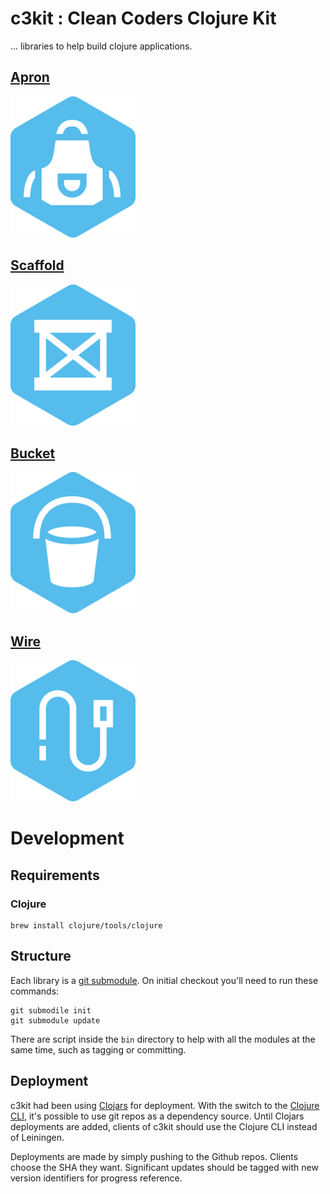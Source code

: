 #  c3kit : Clean Coders Clojure Kit

... libraries to help build clojure applications.

## [Apron](https://github.com/cleancoders/c3kit-apron) 

[![Apron](https://github.com/cleancoders/c3kit/blob/main/img/apron_200.png)](https://github.com/cleancoders/c3kit-apron)

## [Scaffold](https://github.com/cleancoders/c3kit-scaffold)

[![Scaffold](https://github.com/cleancoders/c3kit/blob/main/img/scaffold_200.png)](https://github.com/cleancoders/c3kit-scaffold)

## [Bucket](https://github.com/cleancoders/c3kit-bucket)

[![Bucket](https://github.com/cleancoders/c3kit/blob/main/img/bucket_200.png)](https://github.com/cleancoders/c3kit-bucket)

## [Wire](https://github.com/cleancoders/c3kit-wire)

[![Wire](https://github.com/cleancoders/c3kit/blob/main/img/wire_200.png)](https://github.com/cleancoders/c3kit-wire)

# Development

## Requirements
 
### Clojure

    brew install clojure/tools/clojure

## Structure

Each library is a [git submodule](https://git-scm.com/book/en/v2/Git-Tools-Submodules).  On initial checkout you'll need to run these commands:

    git submodile init
    git submodule update

There are script inside the `bin` directory to help with all the modules at the same time, such as tagging or committing.

## Deployment

c3kit had been using [Clojars](https://clojars.org/com.cleancoders.c3kit/apron) for deployment.  With the switch to the 
[Clojure CLI](https://clojure.org/guides/deps_and_cli), it's possible to use git repos as a dependency source.  Until
Clojars deployments are added, clients of c3kit should use the Clojure CLI instead of Leiningen.

Deployments are made by simply pushing to the Github repos.  Clients choose the SHA they want.  Significant updates
should be tagged with new version identifiers for progress reference.
